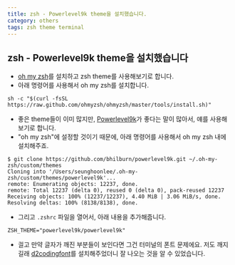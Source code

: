 ```yaml
---
title: zsh - Powerlevel9k theme을 설치했습니다.
category: others
tags: zsh theme terminal 
---
```


## zsh - Powerlevel9k theme을 설치했습니다

- [oh my zsh](https://ohmyz.sh/#install)를 설치하고 zsh theme를 사용해보기로 합니다.
- 아래 명령어를 사용해서 oh my zsh를 설치합니다.

```plaintext
sh -c "$(curl -fsSL https://raw.github.com/ohmyzsh/ohmyzsh/master/tools/install.sh)" 
```

- 좋은 theme들이 이미 많지만, [Powerlevel9k](https://github.com/Powerlevel9k/powerlevel9k/wiki/Install-Instructions#step-1-install-powerlevel9k)가 좋다는 말이 많아서, 얘를 사용해보기로 합니다.
- "oh my zsh"에 설정할 것이기 때문에, 아래 명령어를 사용해서 oh my zsh 내에 설치해주죠.

```plaintext
$ git clone https://github.com/bhilburn/powerlevel9k.git ~/.oh-my-zsh/custom/themes
Cloning into '/Users/seunghoonlee/.oh-my-zsh/custom/themes/powerlevel9k'...
remote: Enumerating objects: 12237, done.
remote: Total 12237 (delta 0), reused 0 (delta 0), pack-reused 12237
Receiving objects: 100% (12237/12237), 4.40 MiB | 3.06 MiB/s, done.
Resolving deltas: 100% (8138/8138), done.
```

- 그리고 `.zshrc` 파일을 열어서, 아래 내용을 추가해줍니다.

```plaintext
ZSH_THEME="powerlevel9k/powerlevel9k"
```

- 긜고 만약 글자가 깨진 부분들이 보인다면 그건 터미널의 폰트 문제에요. 저도 깨지길래 [d2codingfont](https://github.com/naver/d2codingfont)를 설치해주었더니 잘 나오는 것을 알 수 있었습니다.
